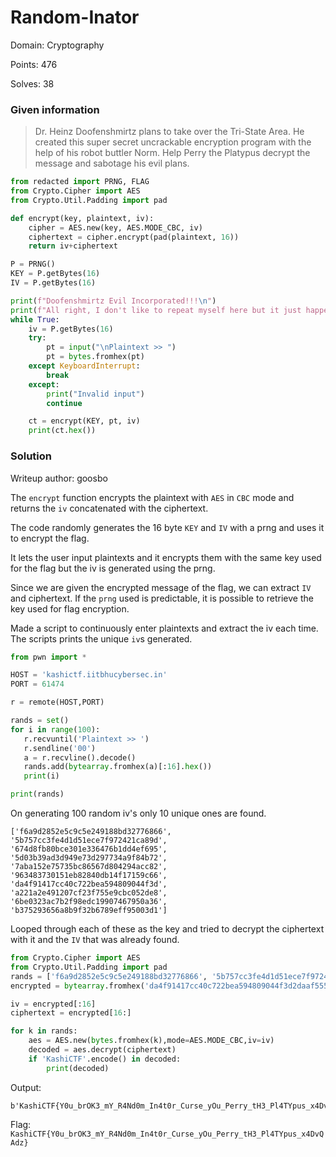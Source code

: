 # Random-Inator

Domain: Cryptography

Points: 476

Solves: 38

### Given information

> Dr. Heinz Doofenshmirtz plans to take over the Tri-State Area. He created this super secret uncrackable encryption program with the help of his robot buttler Norm. Help Perry the Platypus decrypt the message and sabotage his evil plans.

```python
from redacted import PRNG, FLAG
from Crypto.Cipher import AES
from Crypto.Util.Padding import pad

def encrypt(key, plaintext, iv):
    cipher = AES.new(key, AES.MODE_CBC, iv)
    ciphertext = cipher.encrypt(pad(plaintext, 16))
    return iv+ciphertext

P = PRNG()
KEY = P.getBytes(16)
IV = P.getBytes(16)

print(f"Doofenshmirtz Evil Incorporated!!!\n")
print(f"All right, I don't like to repeat myself here but it just happens\nAnyhow, here's the encrypted message: {encrypt(KEY, FLAG, IV).hex()}\nOhh, How I love EVIL")
while True:
    iv = P.getBytes(16) 
    try:
        pt = input("\nPlaintext >> ")
        pt = bytes.fromhex(pt)
    except KeyboardInterrupt:
        break
    except:
        print("Invalid input")
        continue

    ct = encrypt(KEY, pt, iv)
    print(ct.hex())
```

### Solution

Writeup author: goosbo

The `encrypt` function encrypts the plaintext with `AES` in `CBC` mode and returns the `iv` concatenated with the ciphertext. 

The code randomly generates the 16 byte `KEY` and `IV` with a prng and uses it to encrypt the flag. 

It lets the user input plaintexts and it encrypts them with the same key used for the flag but the iv is generated using the prng.

Since we are given the encrypted message of the flag, we can extract `IV` and ciphertext. If the `prng` used is predictable, it is possible to retrieve the key used for flag encryption.

Made a script to continuously enter plaintexts and extract the iv each time. The scripts prints the unique `iv`s generated.
 ```python
from pwn import *

HOST = 'kashictf.iitbhucybersec.in'
PORT = 61474

r = remote(HOST,PORT)

rands = set()
for i in range(100):
    r.recvuntil('Plaintext >> ')
    r.sendline('00')
    a = r.recvline().decode()
    rands.add(bytearray.fromhex(a)[:16].hex())
    print(i)

print(rands)
```

On generating 100 random iv's only 10 unique ones are found.
```
['f6a9d2852e5c9c5e249188bd32776866', '5b757cc3fe4d1d51ece7f972421ca89d', '674d8fb80bce301e336476b1dd4ef695', '5d03b39ad3d949e73d297734a9f84b72', '7aba152e75735bc86567d804294acc82', '963483730151eb82840db14f17159c66', 'da4f91417cc40c722bea594809044f3d', 'a221a2e491207cf23f755e9cbc052de8', '6be0323ac7b2f98edc19907467950a36', 'b375293656a8b9f32b6789eff95003d1']
```

Looped through each of these as the key and tried to decrypt the ciphertext with it and the `IV` that was already found.
```python
from Crypto.Cipher import AES
from Crypto.Util.Padding import pad
rands = ['f6a9d2852e5c9c5e249188bd32776866', '5b757cc3fe4d1d51ece7f972421ca89d', '674d8fb80bce301e336476b1dd4ef695', '5d03b39ad3d949e73d297734a9f84b72', '7aba152e75735bc86567d804294acc82', '963483730151eb82840db14f17159c66', 'da4f91417cc40c722bea594809044f3d', 'a221a2e491207cf23f755e9cbc052de8', '6be0323ac7b2f98edc19907467950a36', 'b375293656a8b9f32b6789eff95003d1']
encrypted = bytearray.fromhex('da4f91417cc40c722bea594809044f3d2daaf555bdd18568fc050e8f6f4a70a4d36a58d45be7c745bba3d29beed7dd0346616e4896e033e6942726153753b9443cd574fbcd8e74a56be696a0062da11ac5fc5d4e422b7c635cd4dfc95951589d')

iv = encrypted[:16]
ciphertext = encrypted[16:]

for k in rands:
    aes = AES.new(bytes.fromhex(k),mode=AES.MODE_CBC,iv=iv)
    decoded = aes.decrypt(ciphertext)
    if 'KashiCTF'.encode() in decoded:
        print(decoded)
```
Output:
```
b'KashiCTF{Y0u_brOK3_mY_R4Nd0m_In4t0r_Curse_yOu_Perry_tH3_Pl4TYpus_x4DvQAdz}\x06\x06\x06\x06\x06\x06'
```

Flag: `KashiCTF{Y0u_brOK3_mY_R4Nd0m_In4t0r_Curse_yOu_Perry_tH3_Pl4TYpus_x4DvQAdz}`